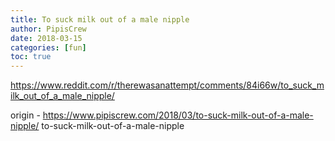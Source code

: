 ```yaml
---
title: To suck milk out of a male nipple
author: PipisCrew
date: 2018-03-15
categories: [fun]
toc: true
---
```


https://www.reddit.com/r/therewasanattempt/comments/84i66w/to_suck_milk_out_of_a_male_nipple/

origin - https://www.pipiscrew.com/2018/03/to-suck-milk-out-of-a-male-nipple/ to-suck-milk-out-of-a-male-nipple